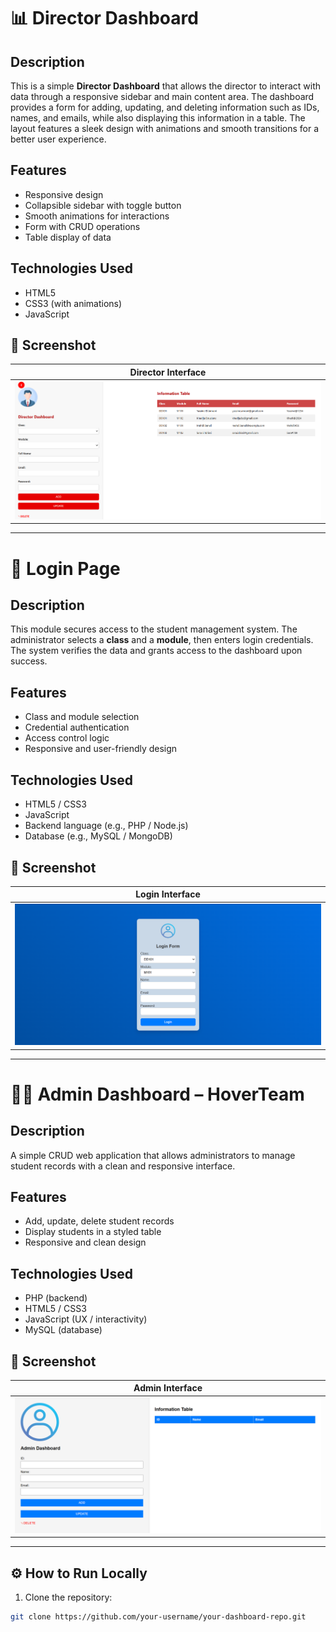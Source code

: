 # 📊 Director Dashboard

## Description
This is a simple **Director Dashboard** that allows the director to interact with data through a responsive sidebar and main content area. The dashboard provides a form for adding, updating, and deleting information such as IDs, names, and emails, while also displaying this information in a table. The layout features a sleek design with animations and smooth transitions for a better user experience.

## Features
- Responsive design
- Collapsible sidebar with toggle button
- Smooth animations for interactions
- Form with CRUD operations
- Table display of data

## Technologies Used
- HTML5
- CSS3 (with animations)
- JavaScript

## 📸 Screenshot

| Director Interface |
|--------------------|
| ![Director Dashboard](./screenshots/director_dashboard.png) |

---

# 🔐 Login Page

## Description
This module secures access to the student management system. The administrator selects a **class** and a **module**, then enters login credentials. The system verifies the data and grants access to the dashboard upon success.

## Features
- Class and module selection
- Credential authentication
- Access control logic
- Responsive and user-friendly design

## Technologies Used
- HTML5 / CSS3
- JavaScript
- Backend language (e.g., PHP / Node.js)
- Database (e.g., MySQL / MongoDB)

## 📸 Screenshot

| Login Interface |
|-----------------|
| ![Login Page](./screenshots/login.png) |

---

# 🧑‍💻 Admin Dashboard – HoverTeam

## Description
A simple CRUD web application that allows administrators to manage student records with a clean and responsive interface.

## Features
- Add, update, delete student records
- Display students in a styled table
- Responsive and clean design

## Technologies Used
- PHP (backend)
- HTML5 / CSS3
- JavaScript (UX / interactivity)
- MySQL (database)

## 📸 Screenshot

| Admin Interface |
|-----------------|
| ![Admin Dashboard](./screenshots/admin_dashboard.png) |

---

## ⚙️ How to Run Locally

1. Clone the repository:
```bash
git clone https://github.com/your-username/your-dashboard-repo.git
